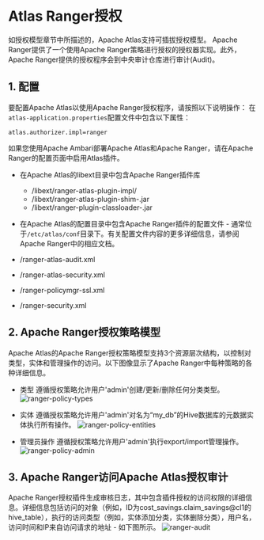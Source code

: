 # Atlas Ranger授权
如授权模型章节中所描述的，Apache Atlas支持可插拔授权模型。 Apache Ranger提供了一个使用Apache Ranger策略进行授权的授权器实现。此外，Apache Ranger提供的授权程序会到中央审计仓库进行审计(Audit)。

## 1. 配置
要配置Apache Atlas以使用Apache Ranger授权程序，请按照以下说明操作：
在`atlas-application.properties`配置文件中包含以下属性：
```
atlas.authorizer.impl=ranger
```

如果您使用Apache Ambari部署Apache Atlas和Apache Ranger，请在Apache Ranger的配置页面中启用Atlas插件。

- 在Apache Atlas的libext目录中包含Apache Ranger插件库
  - <Atlas installation directory>/libext/ranger-atlas-plugin-impl/
  - <Atlas installation directory>/libext/ranger-atlas-plugin-shim-<version>.jar
  - <Atlas installation directory>/libext/ranger-plugin-classloader-<version>.jar

- 在Apache Atlas的配置目录中包含Apache Ranger插件的配置文件 - 通常位于`/etc/atlas/conf`目录下。有关配置文件内容的更多详细信息，请参阅Apache Ranger中的相应文档。
- <Atlas configuration directory>/ranger-atlas-audit.xml
- <Atlas configuration directory>/ranger-atlas-security.xml
- <Atlas configuration directory>/ranger-policymgr-ssl.xml
- <Atlas configuration directory>/ranger-security.xml

## 2. Apache Ranger授权策略模型
Apache Atlas的Apache Ranger授权策略模型支持3个资源层次结构，以控制对类型，实体和管理操作的访问。以下图像显示了Apache Ranger中每种策略的各种详细信息。

- 类型
遵循授权策略允许用户'admin'创建/更新/删除任何分类类型。
![ranger-policy-types](https://atlas.apache.org/images/twiki/ranger-policy-types.png)

- 实体
遵循授权策略允许用户'admin'对名为“my_db”的Hive数据库的元数据实体执行所有操作。
![ranger-policy-entities](https://atlas.apache.org/images/twiki/ranger-policy-entities.png)

- 管理员操作
遵循授权策略允许用户'admin'执行export/import管理操作。
![ranger-policy-admin](https://atlas.apache.org/images/twiki/ranger-policy-admin.png)

## 3. Apache Ranger访问Apache Atlas授权审计
Apache Ranger授权插件生成审核日志，其中包含插件授权的访问权限的详细信息。详细信息包括访问的对象（例如，ID为cost_savings.claim_savings@cl1的hive_table），执行的访问类型（例如，实体添加分类，实体删除分类），用户名，访问时间和IP来自访问请求的地址 - 如下图所示。
![ranger-audit](https://atlas.apache.org/images/twiki/ranger-audit.png)
